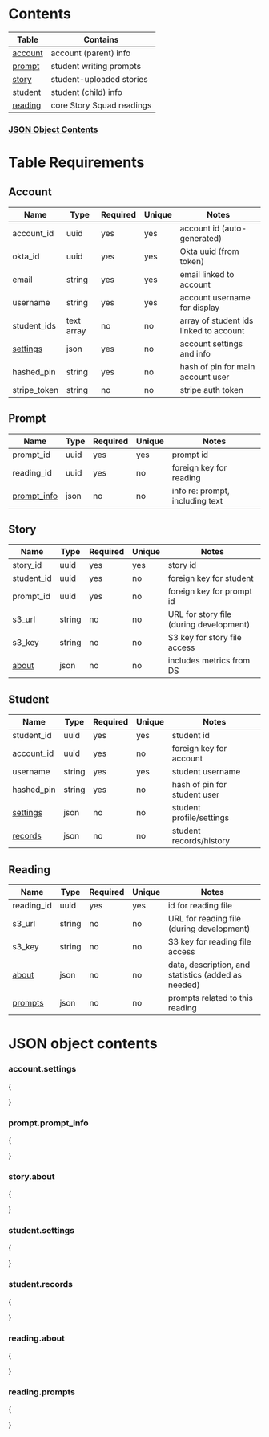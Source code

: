 # Contents
| Table | Contains |
|-------|----------|
| [account](#Account) | account (parent) info |
| [prompt](#Prompt) | student writing prompts |
| [story](#Story) | student-uploaded stories |
| [student](#Student) | student (child) info |
| [reading](#Reading) | core Story Squad readings |

### [JSON Object Contents](#JSON)

# Table Requirements

## <a name="Account"></a>Account
| Name | Type | Required | Unique | Notes |
|------|------|----------|--------|-------|
| account_id | uuid | yes | yes | account id (auto-generated) |
| okta_id | uuid | yes | yes | Okta uuid (from token) |
| email | string | yes | yes | email linked to account |
| username | string | yes | yes | account username for display |
| student_ids | text array | no | no | array of student ids linked to account |
| [settings](#account.settings) | json | yes | no | account settings and info |
| hashed_pin | string | yes | no | hash of pin for main account user |
| stripe_token | string | no | no | stripe auth token |

## <a name="Prompt"></a>Prompt
| Name | Type | Required | Unique | Notes |
|------|------|----------|--------|-------|
| prompt_id | uuid | yes | yes | prompt id |
| reading_id | uuid | yes | no | foreign key for reading |
| [prompt_info](#prompt.prompt_info) | json | no | no | info re: prompt, including text |

## <a name="Story"></a>Story
| Name | Type | Required | Unique | Notes |
|------|------|----------|--------|-------|
| story_id | uuid | yes | yes | story id |
| student_id | uuid | yes | no | foreign key for student |
| prompt_id | uuid | yes | no | foreign key for prompt id |
| s3_url | string | no | no | URL for story file (during development) |
| s3_key | string | no | no | S3 key for story file access |
| [about](#story.about) | json | no | no | includes metrics from DS |

## <a name="Student"></a>Student
| Name | Type | Required | Unique | Notes |
|------|------|----------|--------|-------|
| student_id | uuid | yes | yes | student id |
| account_id | uuid | yes | no | foreign key for account |
| username | string | yes | yes | student username |
| hashed_pin | string | yes | no | hash of pin for student user |
| [settings](#student.settings) | json | no | no | student profile/settings |
| [records](#student.records) | json | no | no | student records/history |

## <a name="Reading"></a>Reading
| Name | Type | Required | Unique | Notes |
|------|------|----------|--------|-------|
| reading_id | uuid | yes | yes | id for reading file |
| s3_url | string | no | no | URL for reading file (during development) |
| s3_key | string | no | no | S3 key for reading file access |
| [about](#reading.about) | json | no | no | data, description, and statistics (added as needed) |
| [prompts](#reading.prompts) | json | no | no | prompts related to this reading |

# <a name="JSON"></a>JSON object contents

### <a name="account.settings"></a>account.settings
{

}

### <a name="prompt.prompt_info"></a>prompt.prompt_info
{
    
}

### <a name="story.about"></a>story.about
{
    
}

### <a name="student.settings"></a>student.settings
{
    
}

### <a name="student.records"></a>student.records
{
    
}

### <a name="reading.about"></a>reading.about
{
    
}

### <a name="reading.prompts"></a>reading.prompts
{
    
}